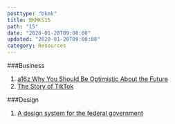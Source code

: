 ```yaml
---
posttype: "bkmk"
title: BKMKS15
path: "15"
date: "2020-01-20T09:00:00"
updated: "2020-01-20T09:00:00"
category: Resources
---
```


###Business

1. [a16z Why You Should Be Optimistic About the Future](https://www.youtube.com/watch?v=UnU5Dikdr2U)
1. [The Story of TikTok](https://www.acquired.fm/episodes/tiktok)

###Design

1. [A design system for the federal government](https://designsystem.digital.gov/)
